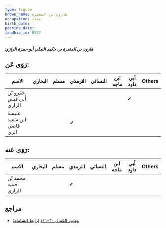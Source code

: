 ```yaml
---
type: figure
known_name: هارون بن المغيرة
occupation: محدث
birth_date:
passing_date:
tahdhib_id: 6527
---
```

##### هارون بن المغيرة بن حكيم البجلي أبو حمزة الرازي

## رَوَى عَن:
| الاسم                      | البخاري | مسلم | الترمذي | النسائي | ابن ماجه | أبي داود | Others |
| -------------------------- | ------- | ---- | ------- | ------- | -------- | -------- | ------ |
| عَمْرو بْن أَبي قيس الرازي |         |      |         |         |          | ✔        |        |
| عنبسة ابن سَعِيد قاضي الري |         |      | ✔       |         |          |          |        |
## رَوَى عَنه:
| الاسم                | البخاري | مسلم | الترمذي | النسائي | ابن ماجه | أبي داود | Others |
| -------------------- | ------- | ---- | ------- | ------- | -------- | -------- | ------ |
| محمد بْن حميد الرازي |         |      | ✔       |         |          |          |        |
## مراجع
- [تهذيب الكمال ٣٠-١١١](obsidian://open?vault=Tahdhib-al-Kamal&file=Figures/٦٥٢٧-هارون%20بن%20المغيرة%20بن%20حكيم%20البجلي%20أبو%20حمزة%20الرازي) ([رابط الشاملة](https://shamela.ws/book/3722/16177))